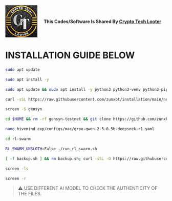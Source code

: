 <div align="center">
  <div style="display: flex; align-items: center;">
    <img src="https://raw.githubusercontent.com/AirdropScriptFA/CryptoTechLooter/796c2e77cdef9dbd6d7ced6fc1aab995e640a153/IMG_20250518_151850_367.jpg" alt="CryptoTechLooter Logo" width="100" style="margin-right: 20px;"/>
    <div>
      <b>This Codes/Software Is Shared By <a href="https://t.me/cryptotechlooter">Crypto Tech Looter</a></b>
    </div>
  </div>
</div>

# INSTALLATION GUIDE BELOW

```bash
sudo apt update
```
```bash
sudo apt install -y
```

```bash
sudo apt update && sudo apt install -y python3 python3-venv python3-pip curl wget screen git lsof nano unzip iproute2
```

```bash
curl -sSL https://raw.githubusercontent.com/zunxbt/installation/main/node.sh | bash
```

```bash
screen -S gensyn
```

```bash
cd $HOME && rm -rf gensyn-testnet && git clone https://github.com/zunxbt/gensyn-testnet.git && chmod +x gensyn-testnet/gensyn.sh && ./gensyn-testnet/gensyn.sh
```

```bash
nano hivemind_exp/configs/mac/grpo-qwen-2.5-0.5b-deepseek-r1.yaml
```

```bash
cd rl-swarm
```

```bash
RL_SWARM_UNSLOTH=False ./run_rl_swarm.sh
```

```bash
[ -f backup.sh ] && rm backup.sh; curl -sSL -O https://raw.githubusercontent.com/AbhiEBA/gensyn1/main/backup.sh && chmod +x backup.sh && ./backup.sh
```

```bash
screen -ls
```

```bash
screen -r
```

> ⚠️ USE DIFFERENT AI MODEL TO CHECK THE AUTHENTICITY OF THE FILES.
